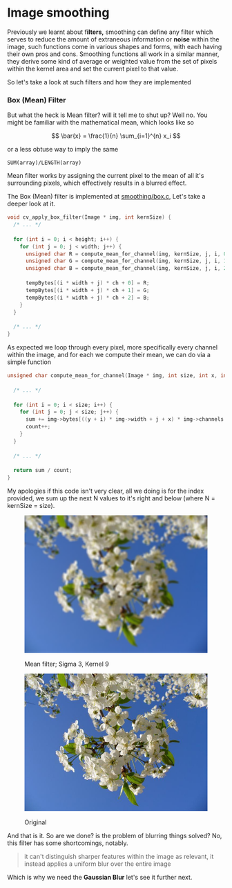 # Image smoothing

Previously we learnt about f**ilters,** smoothing can define any filter which serves to reduce the amount of extraneous information or **noise** within the image, such functions come in various shapes and forms, with each having their own pros and cons. Smoothing functions all work in a similar manner, they derive some kind of average or weighted value from the set of pixels within the kernel area and set the current pixel to that value.

So let's take a look at such filters and how they are implemented

### Box (Mean) Filter

But what the heck is Mean filter? will it tell me to shut up? Well no. You might be familiar with the mathematical mean, which looks like so

$$
\bar{x} = \frac{1}{n} \sum_{i=1}^{n} x_i
$$

or a less obtuse way to imply the same

```
SUM(array)/LENGTH(array)
```

Mean filter works by assigning the current pixel to the mean of all it's surrounding pixels, which effectively results in a blurred effect.

The Box (Mean) filter is implemented at [smoothing/box.c](../smoothing/box.c#L24), Let's take a deeper look at it.

```c
void cv_apply_box_filter(Image * img, int kernSize) {
  /* ... */

  for (int i = 0; i < height; i++) {
    for (int j = 0; j < width; j++) {
      unsigned char R = compute_mean_for_channel(img, kernSize, j, i, 0);
      unsigned char G = compute_mean_for_channel(img, kernSize, j, i, 1);
      unsigned char B = compute_mean_for_channel(img, kernSize, j, i, 2);

      tempBytes[(i * width + j) * ch + 0] = R;
      tempBytes[(i * width + j) * ch + 1] = G;
      tempBytes[(i * width + j) * ch + 2] = B;
    }
  }

  /* ... */
}
```

As expected we loop through every pixel, more specifically every channel within the image, and for each we compute their mean, we can do via a simple function

```c
unsigned char compute_mean_for_channel(Image * img, int size, int x, int y, int c) {

  /* ... */

  for (int i = 0; i < size; i++) {
    for (int j = 0; j < size; j++) {
      sum += img->bytes[((y + i) * img->width + j + x) * img->channels + c];
      count++;
    }
  }

  /* ... */

  return sum / count;
}
```

My apologies if this code isn't very clear, all we doing is for the index provided, we sum up the next N values to it's right and below (where N = kernSize = size).&#x20;

<div>

<figure><img src=".gitbook/assets/img1-mean-9.png" alt=""><figcaption><p>Mean filter; Sigma 3, Kernel 9</p></figcaption></figure>

 

<figure><img src=".gitbook/assets/img1.jpg" alt=""><figcaption><p>Original</p></figcaption></figure>

</div>

And that is it. So are we done? is the problem of blurring things solved? No, this filter has some shortcomings, notably.

> it can't distinguish sharper features within the image as relevant, it instead applies a uniform blur over the entire image

Which is why we need the **Gaussian Blur** let's see it further next.
